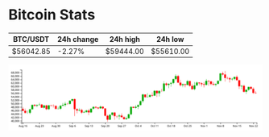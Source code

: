 # Bitcoin Stats

BTC/USDT|24h change|24h high|24h low|
|---|---|---|---|
|$56042.85|-2.27%|$59444.00|$55610.00|

<img src="./chart.svg">
